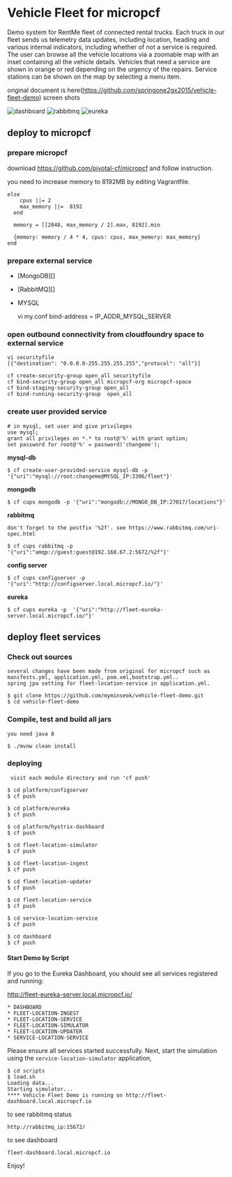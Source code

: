 Vehicle Fleet for micropcf
=============

Demo system for RentMe fleet of connected rental trucks. Each truck in
our fleet sends us telemetry data updates, including location, heading
and various internal indicators, including whether of not a service is
required. The user can browse all the vehicle locations via a zoomable
map with an inset containing all the vehicle details. Vehicles that
need a service are shown in orange or red depending on the urgency of
the repairs. Service stations can be shown on the map by selecting a
menu item.

original document is here(https://github.com/springone2gx2015/vehicle-fleet-demo)
screen shots

![dashboard](https://raw.githubusercontent.com/myminseok/vehicle-fleet-demo/master/dashboard.png)
![rabbitmq](https://raw.githubusercontent.com/myminseok/vehicle-fleet-demo/master/rabbitmq.png)
![eureka](https://raw.githubusercontent.com/myminseok/vehicle-fleet-demo/master/eureka.png)


## deploy to micropcf

### prepare micropcf

download https://github.com/pivotal-cf/micropcf and follow instruction.

you need to increase memory to 8192MB by editing Vagrantfile.

    else
        cpus ||= 2
        max_memory ||=  8192
      end

      memory = [[2048, max_memory / 2].max, 8192].min

      {memory: memory / 4 * 4, cpus: cpus, max_memory: max_memory}
    end


### prepare external service

* [MongoDB][]
* [RabbitMQ][]
* MYSQL

    vi my.conf
    bind-address = IP_ADDR_MYSQL_SERVER




### open outbound connectivity from cloudfoundry space to external service
    vi securityfile
    [{"destination": "0.0.0.0-255.255.255.255","protocol": "all"}]

    cf create-security-group open_all securityfile
    cf bind-security-group open_all micropcf-org micropcf-space
    cf bind-staging-security-group open_all
    cf bind-running-security-group  open_all


### create user provided service

    # in mysql, set user and give privileges
    use mysql;
    grant all privileges on *.* to root@'%' with grant option;
    set password for root@'%' = password('changeme');

**mysql-db**

    $ cf create-user-provided-service mysql-db -p '{"uri":"mysql://root:changeme@MYSQL_IP:3306/fleet"}'

**mongodb**

    $ cf cups mongodb -p '{"uri":"mongodb://MONGO_DB_IP:27017/locations"}'

**rabbitmq**

    don't forget to the postfix '%2f'. see https://www.rabbitmq.com/uri-spec.html

    $ cf cups rabbitmq -p '{"uri":"amqp://guest:guest@192.168.67.2:5672/%2f"}'

**config server**

    $ cf cups configserver -p  '{"uri":"http://configserver.local.micropcf.io/"}'

**eureka**

    $ cf cups eureka -p  '{"uri":"http://fleet-eureka-server.local.micropcf.io/"}'

## deploy fleet services

### Check out sources

    several changes have been made from original for micropcf such as manifests.yml, application.yml, pom.xml,bootstrap.yml..
    spring jpa setting for fleet-location-service in application.yml.

	$ git clone https://github.com/myminseok/vehicle-fleet-demo.git
    $ cd vehicle-fleet-demo


### Compile, test and build all jars
    you need java 8

	$ ./mvnw clean install


### deploying

     visit each module directory and run 'cf push'

	$ cd platform/configserver
	$ cf push

	$ cd platform/eureka
	$ cf push

	$ cd platform/hystrix-dashboard
	$ cf push

	$ cd fleet-location-simulator
	$ cf push

	$ cd fleet-location-ingest
	$ cf push

    $ cd fleet-location-updater
    $ cf push

	$ cd fleet-location-service
	$ cf push

	$ cd service-location-service
	$ cf push

	$ cd dashboard
	$ cf push


#### Start Demo by Script

If you go to the Eureka Dashboard, you should see all services registered and running:

http://fleet-eureka-server.local.micropcf.io/

    * DASHBOARD
    * FLEET-LOCATION-INGEST
    * FLEET-LOCATION-SERVICE
    * FLEET-LOCATION-SIMULATOR
    * FLEET-LOCATION-UPDATER
    * SERVICE-LOCATION-SERVICE

Please ensure all services started successfully. Next, start the simulation using the `service-location-simulator` application,

    $ cd scripts
    $ load.sh
    Loading data...
    Starting simulator...
    **** Vehicle Fleet Demo is running on http://fleet-dashboard.local.micropcf.io



to see rabbitmq status

    http://rabbitmq_ip:15672/

to see dashboard

    fleet-dashboard.local.micropcf.io


Enjoy!
